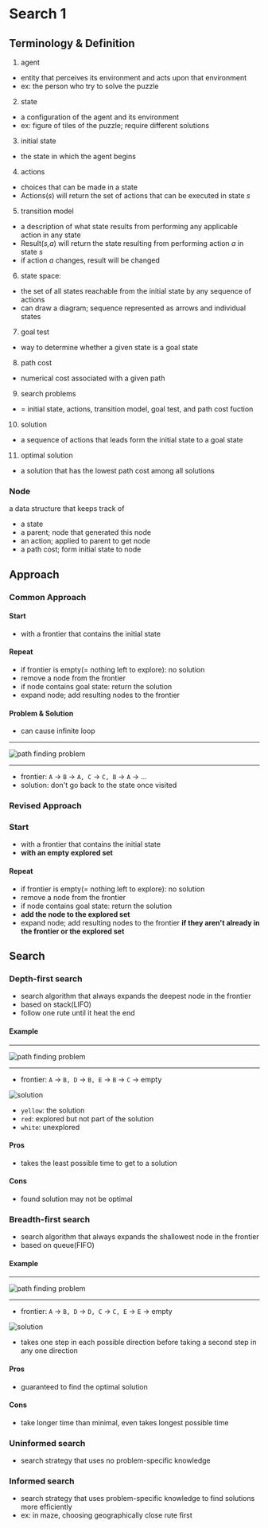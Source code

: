 # Search 1

## Terminology & Definition

1. agent
- entity that perceives its environment and acts upon that environment
- ex: the person who try to solve the puzzle

2. state
- a configuration of the agent and its environment
- ex: figure of tiles of the puzzle; require different solutions

3. initial state
- the state in which the agent begins

4. actions
- choices that can be made in a state
- Actions(*s*) will return the set of actions that can be executed in state *s*

5. transition model
- a description of what state results from performing any applicable action in any state
- Result(*s,a*) will return the state resulting from performing action *a* in state *s*
- if action *a* changes, result will be changed

6. state space:
- the set of all states reachable from the initial state by any sequence of actions
- can draw a diagram; sequence represented as arrows and individual states

7. goal test
- way to determine whether a given state is a goal state

8. path cost
- numerical cost associated with a given path

9. search problems
- = initial state, actions, transition model, goal test, and path cost fuction

10. solution
- a sequence of actions that leads form the initial state to a goal state

11. optimal solution
- a solution that has the lowest path cost among all solutions

### Node

a data structure that keeps track of

- a state
- a parent; node that generated this node
- an action; applied to parent to get node
- a path cost; form initial state to node

## Approach

### Common Approach

#### Start

- with a frontier that contains the initial state

#### Repeat

- if frontier is empty(= nothing left to explore): no solution
- remove a node from the frontier
- if node contains goal state: return the solution
- expand node; add resulting nodes to the frontier

#### Problem & Solution

- can cause infinite loop

***
![path finding problem](img/path-finding-loop.png)

***

- frontier: `A` -> `B` -> `A, C` -> `C, B` -> `A` -> ...
- solution: don't go back to the state once visited

### Revised Approach

### Start

- with a frontier that contains the initial state
- **with an empty explored set**

#### Repeat

- if frontier is empty(= nothing left to explore): no solution
- remove a node from the frontier
- if node contains goal state: return the solution
- **add the node to the explored set**
- expand node; add resulting nodes to the frontier **if they aren't already in the frontier or the explored set**

## Search

### Depth-first search

- search algorithm that always expands the deepest node in the frontier
- based on stack(LIFO)
- follow one rute until it heat the end

#### Example

***
![path finding problem](img/path-finding.png)

***

- frontier: `A` -> `B, D` -> `B, E` -> `B` -> `C` -> empty

![solution](img/maze-depth.png)

- `yellow`: the solution
- `red`: explored but not part of the solution
- `white`: unexplored

#### Pros

- takes the least possible time to get to a solution

#### Cons

- found solution may not be optimal

### Breadth-first search

- search algorithm that always expands the shallowest node in the frontier
- based on queue(FIFO)

#### Example

***
![path finding problem](img/path-finding.png)

***

- frontier: `A` -> `B, D` -> `D, C` -> `C, E` -> `E` -> empty

![solution](img/maze-breadth.png)

- takes one step in each possible direction before taking a second step in any one direction

#### Pros

- guaranteed to find the optimal solution

#### Cons

- take longer time than minimal, even takes longest possible time

### Uninformed search

- search strategy that uses no problem-specific knowledge

### Informed search

- search strategy that uses problem-specific knowledge to find solutions more efficiently
- ex: in maze, choosing geographically close rute first
